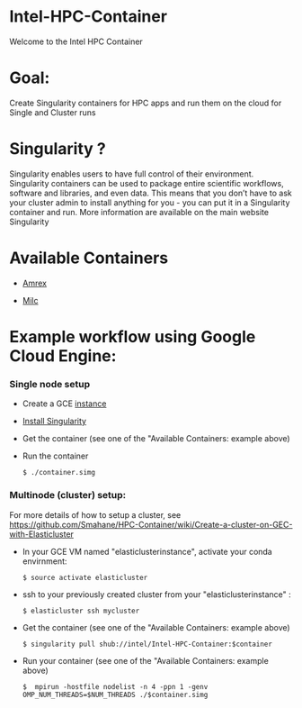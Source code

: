 # Intel-HPC-Container
Welcome to the Intel HPC Container

# Goal:
Create Singularity containers for HPC apps and run them on the cloud for Single and Cluster runs

# Singularity ?
Singularity enables users to have full control of their environment. Singularity containers can be used to package entire scientific workflows, software and libraries, and even data. This means that you don’t have to ask your cluster admin to install anything for you - you can put it in a Singularity container and run. More information are available on the main website Singularity


# Available Containers

* [Amrex](https://github.com/intel/Intel-HPC-Container/blob/master/containers/amrex/README.md)

* [Milc](https://github.com/intel/Intel-HPC-Container/blob/master/containers/milc/README.md)

# Example workflow using Google Cloud Engine:

### Single node setup
  -   Create a GCE [instance](https://cloud.google.com/compute/docs/instances/create-start-instance)
  -   [Install Singularity ](http://singularity.lbl.gov/docs-installation)
  -   Get the container (see one of the "Available Containers: example above)
  -   Run the container
   
          $ ./container.simg


###  Multinode (cluster) setup: 
  
  For more details of how to setup a cluster, see https://github.com/Smahane/HPC-Container/wiki/Create-a-cluster-on-GEC-with-Elasticluster
  
 * In your GCE VM named "elasticlusterinstance", activate your conda envirnment:
 
       $ source activate elasticluster
 
  * ssh to your previously created cluster from your "elasticlusterinstance" :
  
        $ elasticluster ssh mycluster

  * Get the container (see one of the "Available Containers: example above)
  
    	$ singularity pull shub://intel/Intel-HPC-Container:$container
   
   * Run your container (see one of the "Available Containers: example above)
   
         $  mpirun -hostfile nodelist -n 4 -ppn 1 -genv OMP_NUM_THREADS=$NUM_THREADS ./$container.simg
        
